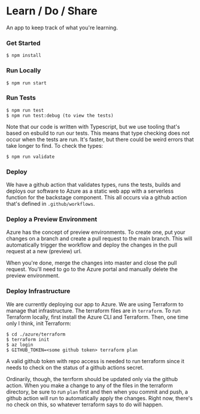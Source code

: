 # Learn / Do / Share

An app to keep track of what you're learning.


### Get Started

```
$ npm install
```


### Run Locally

```
$ npm run start
```


### Run Tests

```
$ npm run test
$ npm run test:debug (to view the tests)
```

Note that our code is written with Typescript, but we use tooling that's based on
esbuild to run our tests. This means that type checking does not occur when the
tests are run. It's faster, but there could be weird errors that take longer to
find. To check the types:

```
$ npm run validate
```


### Deploy

We have a github action that validates types, runs the tests, builds and deploys
our software to Azure as a static web app with a serverless function for the backstage
component. This all occurs via a github action that's defined in `.github/workflows`.


### Deploy a Preview Environment

Azure has the concept of preview environments. To create one, put your changes on a
branch and create a pull request to the main branch. This will automatically trigger
the workflow and deploy the changes in the pull request at a new (preview) url.

When you're done, merge the changes into master and close the pull request.
You'll need to go to the Azure portal and manually delete the preview environment.


### Deploy Infrastructure

We are currently deploying our app to Azure. We are using Terraform to manage that
infrastructure. The terraform files are in `terraform`. To run Terraform locally,
first install the Azure CLI and Terraform. Then, one time only I think, init Terraform:

```
$ cd ./azure/terraform
$ terraform init
$ az login
$ GITHUB_TOKEN=<some github token> terraform plan
```

A valid github token with repo access is needed to run terraform since it needs
to check on the status of a github actions secret.

Ordinarily, though, the terrform should be updated only via the github action. When
you make a change to any of the files in the terraform directory, be sure to run `plan`
first and then when you commit and push, a github action will run to automatically
apply the changes. Right now, there's no check on this, so whatever terraform says to
do will happen.
